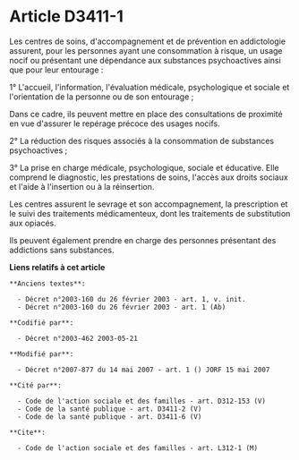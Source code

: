 # Article D3411-1

Les centres de soins, d'accompagnement et de prévention en addictologie assurent, pour les personnes ayant une consommation à
risque, un usage nocif ou présentant une dépendance aux substances psychoactives ainsi que pour leur entourage :

1° L'accueil, l'information, l'évaluation médicale, psychologique et sociale et l'orientation de la personne ou de son
entourage ;

Dans ce cadre, ils peuvent mettre en place des consultations de proximité en vue d'assurer le repérage précoce des usages
nocifs.

2° La réduction des risques associés à la consommation de substances psychoactives ;

3° La prise en charge médicale, psychologique, sociale et éducative. Elle comprend le diagnostic, les prestations de soins,
l'accès aux droits sociaux et l'aide à l'insertion ou à la réinsertion.

Les centres assurent le sevrage et son accompagnement, la prescription et le suivi des traitements médicamenteux, dont les
traitements de substitution aux opiacés.

Ils peuvent également prendre en charge des personnes présentant des addictions sans substances.

**Liens relatifs à cet article**

	**Anciens textes**:

	  - Décret n°2003-160 du 26 février 2003 - art. 1, v. init.
	  - Décret n°2003-160 du 26 février 2003 - art. 1 (Ab)

	**Codifié par**:

	  - Décret n°2003-462 2003-05-21

	**Modifié par**:

	  - Décret n°2007-877 du 14 mai 2007 - art. 1 () JORF 15 mai 2007

	**Cité par**:

	  - Code de l'action sociale et des familles - art. D312-153 (V)
	  - Code de la santé publique - art. D3411-2 (V)
	  - Code de la santé publique - art. D3411-6 (V)

	**Cite**:

	  - Code de l'action sociale et des familles - art. L312-1 (M)
